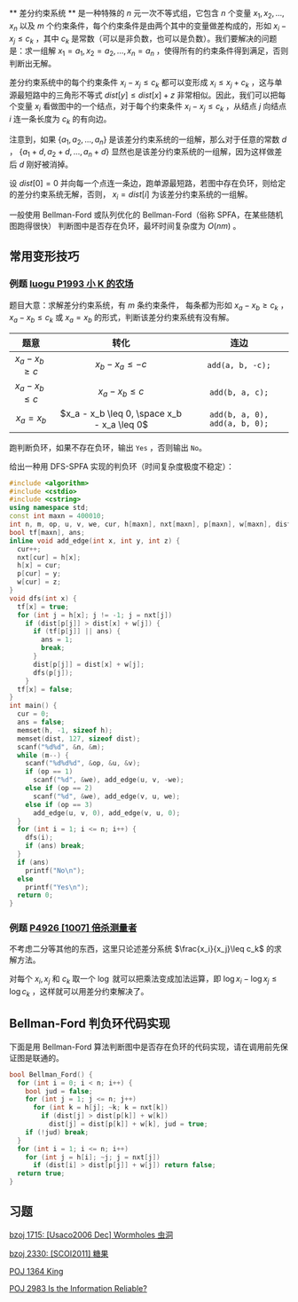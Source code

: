  ** 差分约束系统 ** 是一种特殊的 $n$ 元一次不等式组，它包含 $n$ 个变量 $x_1,x_2,...,x_n$ 以及 $m$ 个约束条件，每个约束条件是由两个其中的变量做差构成的，形如 $x_i-x_j\leq c_k$ ，其中 $c_k$ 是常数（可以是非负数，也可以是负数）。我们要解决的问题是：求一组解 $x_1=a_1,x_2=a_2,...,x_n=a_n$ ，使得所有的约束条件得到满足，否则判断出无解。

差分约束系统中的每个约束条件 $x_i-x_j\leq c_k$ 都可以变形成 $x_i\leq x_j+c_k$ ，这与单源最短路中的三角形不等式 $dist[y]\leq dist[x]+z$ 非常相似。因此，我们可以把每个变量 $x_i$ 看做图中的一个结点，对于每个约束条件 $x_i-x_j\leq c_k$ ，从结点 $j$ 向结点 $i$ 连一条长度为 $c_k$ 的有向边。 

注意到，如果 $\{a_1,a_2,...,a_n\}$ 是该差分约束系统的一组解，那么对于任意的常数 $d$ ， $\{a_1+d,a_2+d,...,a_n+d\}$ 显然也是该差分约束系统的一组解，因为这样做差后 $d$ 刚好被消掉。

设 $dist[0]=0$ 并向每一个点连一条边，跑单源最短路，若图中存在负环，则给定的差分约束系统无解，否则， $x_i=dist[i]$ 为该差分约束系统的一组解。

一般使用 Bellman-Ford 或队列优化的 Bellman-Ford（俗称 SPFA，在某些随机图跑得很快） 判断图中是否存在负环，最坏时间复杂度为 $O(nm)$ 。 

## 常用变形技巧

### 例题 [ luogu P1993 小 K 的农场 ](https://www.luogu.org/problemnew/show/P1993)

题目大意：求解差分约束系统，有 $m$ 条约束条件， 每条都为形如 $x_a-x_b\geq c_k$ ， $x_a-x_b\leq c_k$ 或 $x_a=x_b$ 的形式，判断该差分约束系统有没有解。

|         题意         |                      转化                     |               连边              |
| :----------------: | :-----------------------------------------: | :---------------------------: |
| $x_a - x_b \geq c$ |             $x_b - x_a \leq -c$             |        `add(a, b, -c);`       |
| $x_a - x_b \leq c$ |              $x_a - x_b \leq c$             |        `add(b, a, c);`        |
|     $x_a = x_b$    | $x_a - x_b \leq 0, \space x_b - x_a \leq 0$ | `add(b, a, 0), add(a, b, 0);` |

跑判断负环，如果不存在负环，输出 `Yes` ，否则输出 `No`。

给出一种用 DFS-SPFA 实现的判负环（时间复杂度极度不稳定）：

```cpp
#include <algorithm>
#include <cstdio>
#include <cstring>
using namespace std;
const int maxn = 400010;
int n, m, op, u, v, we, cur, h[maxn], nxt[maxn], p[maxn], w[maxn], dist[maxn];
bool tf[maxn], ans;
inline void add_edge(int x, int y, int z) {
  cur++;
  nxt[cur] = h[x];
  h[x] = cur;
  p[cur] = y;
  w[cur] = z;
}
void dfs(int x) {
  tf[x] = true;
  for (int j = h[x]; j != -1; j = nxt[j])
    if (dist[p[j]] > dist[x] + w[j]) {
      if (tf[p[j]] || ans) {
        ans = 1;
        break;
      }
      dist[p[j]] = dist[x] + w[j];
      dfs(p[j]);
    }
  tf[x] = false;
}
int main() {
  cur = 0;
  ans = false;
  memset(h, -1, sizeof h);
  memset(dist, 127, sizeof dist);
  scanf("%d%d", &n, &m);
  while (m--) {
    scanf("%d%d%d", &op, &u, &v);
    if (op == 1)
      scanf("%d", &we), add_edge(u, v, -we);
    else if (op == 2)
      scanf("%d", &we), add_edge(v, u, we);
    else if (op == 3)
      add_edge(u, v, 0), add_edge(v, u, 0);
  }
  for (int i = 1; i <= n; i++) {
    dfs(i);
    if (ans) break;
  }
  if (ans)
    printf("No\n");
  else
    printf("Yes\n");
  return 0;
}
```

### 例题 [P4926 [1007] 倍杀测量者](https://www.luogu.org/problemnew/show/P4926)

不考虑二分等其他的东西，这里只论述差分系统 $\frac{x_i}{x_j}\leq c_k$  的求解方法。

对每个 $x_i,x_j$ 和 $c_k$ 取一个 $\log$ 就可以把乘法变成加法运算，即 $\log x_i-\log x_j \leq \log c_k$  ，这样就可以用差分约束解决了。

## Bellman-Ford 判负环代码实现

下面是用 Bellman-Ford 算法判断图中是否存在负环的代码实现，请在调用前先保证图是联通的。

```cpp
bool Bellman_Ford() {
  for (int i = 0; i < n; i++) {
    bool jud = false;
    for (int j = 1; j <= n; j++)
      for (int k = h[j]; ~k; k = nxt[k])
        if (dist[j] > dist[p[k]] + w[k])
          dist[j] = dist[p[k]] + w[k], jud = true;
    if (!jud) break;
  }
  for (int i = 1; i <= n; i++)
    for (int j = h[i]; ~j; j = nxt[j])
      if (dist[i] > dist[p[j]] + w[j]) return false;
  return true;
}
```

## 习题

[ bzoj 1715: \[Usaco2006 Dec\] Wormholes 虫洞 ](https://www.lydsy.com/JudgeOnline/problem.php?id=1715) 

[ bzoj 2330: \[SCOI2011\] 糖果 ](https://www.lydsy.com/JudgeOnline/problem.php?id=2330)

[ POJ 1364 King ](http://poj.org/problem?id=1364)

[ POJ 2983 Is the Information Reliable? ](http://poj.org/problem?id=2983)

